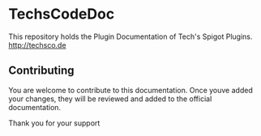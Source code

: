 # TechsCodeDoc
This repository holds the Plugin Documentation of Tech's Spigot Plugins. http://techsco.de

## Contributing

You are welcome to contribute to this documentation. Once youve added your changes, they will be reviewed and added to
the official documentation.

Thank you for your support
